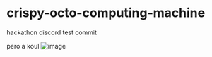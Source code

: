 # crispy-octo-computing-machine

hackathon discord test commit

pero a koul
![image](https://github.com/Rumburaq2/crispy-octo-computing-machine/assets/94057761/0335d291-7866-405a-ae69-0f668059f56d)


